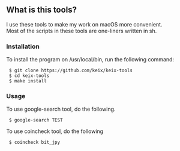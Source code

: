 ## What is this tools?
I use these tools to make my work on macOS more convenient.  
Most of the scripts in these tools are one-liners written in sh.

### Installation
To install the program on /usr/local/bin, run the following command:

```
 $ git clone https://github.com/keix/keix-tools
 $ cd keix-tools
 $ make install
```

### Usage
To use google-search tool, do the following.

```
 $ google-search TEST
```

To use coincheck tool, do the following

```
 $ coincheck bit_jpy
```
